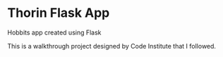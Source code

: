 # Thorin Flask App
Hobbits app created using Flask

This is a walkthrough project designed by Code Institute that I followed.
